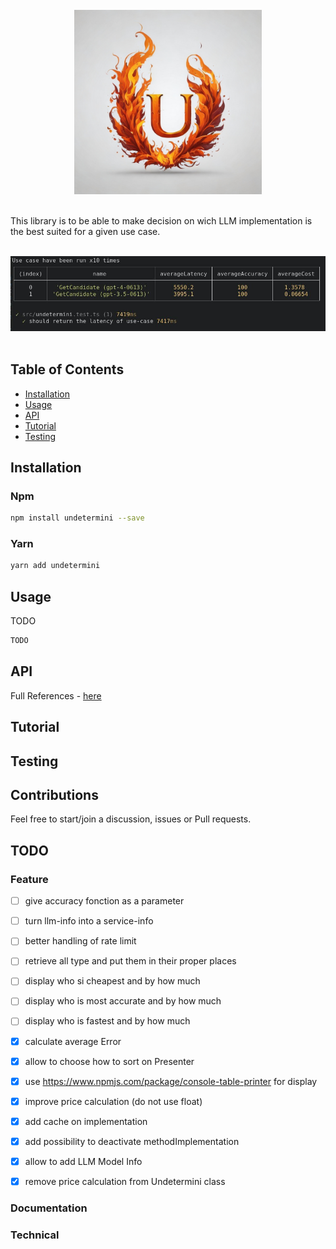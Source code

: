 <div align="center">
  <br/>
  <img src="./image/logo.jpg" width="300" />
  <br/>
  <br/>
</div>

This library is to be able to make decision on wich LLM implementation is the best suited for a 
given use case.

<div align="center">
  <br/>
  <img src="./image/time-improvement.jpg" />
  <br/>
  <br/>
</div>


## Table of Contents

- [Installation](#installation)
- [Usage](#usage)
- [API](#api)
- [Tutorial](#tutorial)
- [Testing](#testing)

## Installation

### Npm

```bash
npm install undetermini --save
```

### Yarn

```bash
yarn add undetermini 
```

## Usage

TODO

```typescript
TODO
```


## API

Full References - [here](https://sraleik.github.io/undetermini/)

## Tutorial

<!-- [Create a Command](https://sraleik.github.io/undetermini/pages/tutorial/create-a-command.html) -->

## Testing

## Contributions

Feel free to start/join a discussion, issues or Pull requests.

## TODO

### Feature

- [ ] give accuracy fonction as a parameter 
- [ ] turn llm-info into a service-info
- [ ] better handling of rate limit
- [ ] retrieve all type and put them in their proper places 
- [ ] display who si cheapest and by how much 
- [ ] display who is most accurate and by how much 
- [ ] display who is fastest and by how much 
- [X] calculate average Error 
- [X] allow to choose how to sort on Presenter 
- [X] use https://www.npmjs.com/package/console-table-printer for display 
- [X] improve price calculation (do not use float) 
- [X] add cache on implementation 
- [X] add possibility to deactivate methodImplementation 
- [X] allow to add LLM Model Info 
- [X] remove price calculation from Undetermini class


### Documentation

### Technical
